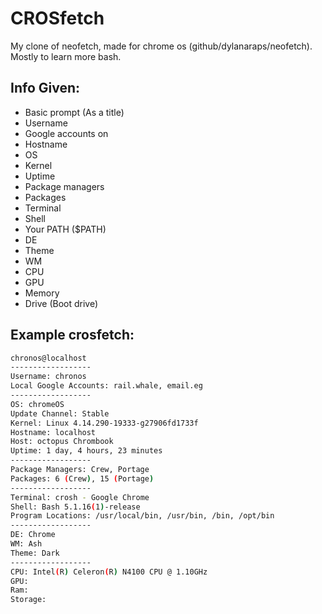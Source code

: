 # CROSfetch
My clone of neofetch, made for chrome os (github/dylanaraps/neofetch).  
Mostly to learn more bash.  

## Info Given:
 - Basic prompt (As a title)
 - Username
 - Google accounts on 
 - Hostname
 - OS
 - Kernel
 - Uptime
 - Package managers
 - Packages
 - Terminal
 - Shell
 - Your PATH ($PATH)
 - DE
 - Theme 
 - WM
 - CPU
 - GPU
 - Memory
 - Drive (Boot drive)  


## Example crosfetch:
```bash
chronos@localhost
------------------
Username: chronos
Local Google Accounts: rail.whale, email.eg
------------------
OS: chromeOS
Update Channel: Stable
Kernel: Linux 4.14.290-19333-g27906fd1733f
Hostname: localhost
Host: octopus Chrombook
Uptime: 1 day, 4 hours, 23 minutes
------------------
Package Managers: Crew, Portage
Packages: 6 (Crew), 15 (Portage)
------------------
Terminal: crosh - Google Chrome
Shell: Bash 5.1.16(1)-release
Program Locations: /usr/local/bin, /usr/bin, /bin, /opt/bin
------------------
DE: Chrome
WM: Ash
Theme: Dark
------------------
CPU: Intel(R) Celeron(R) N4100 CPU @ 1.10GHz
GPU: 
Ram: 
Storage: 
```

